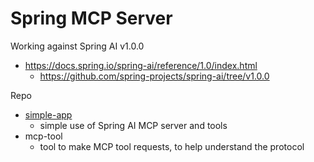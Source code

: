 
# Spring MCP Server 

Working against Spring AI v1.0.0

- https://docs.spring.io/spring-ai/reference/1.0/index.html
  - https://github.com/spring-projects/spring-ai/tree/v1.0.0

Repo
- [simple-app](./simple-app/README.md)
  - simple use of Spring AI MCP server and tools
- mcp-tool
  - tool to make MCP tool requests, to help understand the protocol
